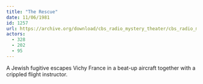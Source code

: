 ```yaml
---
title: "The Rescue"
date: 11/06/1981
id: 1257
url: https://archive.org/download/cbs_radio_mystery_theater/cbs_radio_mystery_theater-1251-1300.zip/cbs_radio_mystery_theater-1251-1300%2Fcbsrmt_1257_the_rescue.mp3
actors:
  - 328
  - 202
  - 95
---
```

A Jewish fugitive escapes Vichy France in a beat-up aircraft together with a crippled flight instructor.